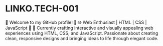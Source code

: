 # LINKO.TECH-001
👋 Welcome to my GitHub profile! 🚀  🌐 Web Enthusiast | HTML | CSS | JavaScript 🌈  🔭 Currently crafting interactive and visually appealing web experiences using HTML, CSS, and JavaScript. Passionate about creating clean, responsive designs and bringing ideas to life through elegant code. 
